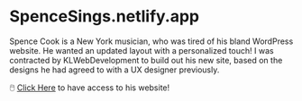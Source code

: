 # SpenceSings.netlify.app

Spence Cook is a New York musician, who was tired of his bland WordPress website. He wanted an updated layout with a personalized touch! I was contracted by KLWebDevelopment to build out his new site, based on the designs he had agreed to with a UX designer previously.

🖱️ [Click Here](https://spencesings.netlify.app/) to have access to his website!

